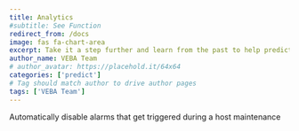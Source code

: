 ```yaml
---
title: Analytics
#subtitle: See Function
redirect_from: /docs
image: fas fa-chart-area
excerpt: Take it a step further and learn from the past to help predict future trends or issues
author_name: VEBA Team
# author_avatar: https://placehold.it/64x64
categories: ['predict']
# Tag should match author to drive author pages
tags: ['VEBA Team']
---
```

Automatically disable alarms that get triggered during a host maintenance